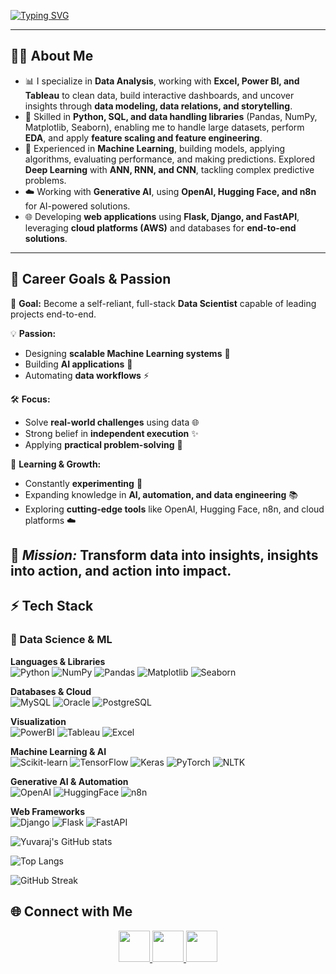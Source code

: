 <!-- Animated typing -->
[![Typing SVG](https://readme-typing-svg.herokuapp.com?size=28&color=36BCF7&center=true&vCenter=true&width=900&lines=👋+Hi,+I'm+Yuvaraj!;🚀+Data+Scientist+%7C+ML+%26+AI+Engineer;📊+Loves+Data+Visualization+%26+Cloud;🤖+Deep+Learning+%7C+NLP+%7C+Gen+AI;🌐+Django+%7C+Flask+%7C+FastAPI)](https://git.io/typing-svg)

---
## 🧑‍💻 About Me  
- 📊 I specialize in **Data Analysis**, working with **Excel, Power BI, and Tableau** to clean data, build interactive dashboards, and uncover insights through **data modeling, data relations, and storytelling**.  
- 🧠 Skilled in **Python, SQL, and data handling libraries** (Pandas, NumPy, Matplotlib, Seaborn), enabling me to handle large datasets, perform **EDA**, and apply **feature scaling and feature engineering**.  
- 🔭 Experienced in **Machine Learning**, building models, applying algorithms, evaluating performance, and making predictions. Explored **Deep Learning** with **ANN, RNN, and CNN**, tackling complex predictive problems.  
- ☁️ Working with **Generative AI**, using **OpenAI, Hugging Face, and n8n** for AI-powered solutions.  
- 🌐 Developing **web applications** using **Flask, Django, and FastAPI**, leveraging **cloud platforms (AWS)** and databases for **end-to-end solutions**.
---
## 🌱 Career Goals & Passion  

🎯 **Goal:** Become a self-reliant, full-stack **Data Scientist** capable of leading projects end-to-end.  

💡 **Passion:**  
- Designing **scalable Machine Learning systems** 🚀  
- Building **AI applications** 🤖  
- Automating **data workflows** ⚡  

🛠️ **Focus:**  
- Solve **real-world challenges** using data 🌐  
- Strong belief in **independent execution** ✨  
- Applying **practical problem-solving** 🧩  

🧠 **Learning & Growth:**  
- Constantly **experimenting** 🔬  
- Expanding knowledge in **AI, automation, and data engineering** 📚  
- Exploring **cutting-edge tools** like OpenAI, Hugging Face, n8n, and cloud platforms ☁️  

💫 *Mission:* Transform data into insights, insights into action, and action into impact.  
---
## ⚡ Tech Stack  
### 🐍 Data Science & ML  
**Languages & Libraries**  
![Python](https://img.shields.io/badge/Python-3776AB?logo=python&logoColor=white)
![NumPy](https://img.shields.io/badge/Numpy-013243?logo=numpy&logoColor=white)
![Pandas](https://img.shields.io/badge/Pandas-150458?logo=pandas&logoColor=white)
![Matplotlib](https://img.shields.io/badge/Matplotlib-000000?logo=plotly&logoColor=white)
![Seaborn](https://img.shields.io/badge/Seaborn-3776AB?logo=python&logoColor=white)

**Databases & Cloud**  
![MySQL](https://img.shields.io/badge/MySQL-005C84?logo=mysql&logoColor=white)
![Oracle](https://img.shields.io/badge/Oracle-F80000?logo=oracle&logoColor=white)
![PostgreSQL](https://img.shields.io/badge/PostgreSQL-4169E1?logo=postgresql&logoColor=white)

**Visualization**  
![PowerBI](https://img.shields.io/badge/PowerBI-F2C811?logo=powerbi&logoColor=black)
![Tableau](https://img.shields.io/badge/Tableau-E97627?logo=tableau&logoColor=white)
![Excel](https://img.shields.io/badge/Excel-217346?logo=microsoft-excel&logoColor=white)

**Machine Learning & AI**  
![Scikit-learn](https://img.shields.io/badge/Scikit--Learn-F7931E?logo=scikitlearn&logoColor=white)
![TensorFlow](https://img.shields.io/badge/TensorFlow-FF6F00?logo=tensorflow&logoColor=white)
![Keras](https://img.shields.io/badge/Keras-D00000?logo=keras&logoColor=white)
![PyTorch](https://img.shields.io/badge/PyTorch-EE4C2C?logo=pytorch&logoColor=white)
![NLTK](https://img.shields.io/badge/NLTK-154F8B?logo=python&logoColor=white)

**Generative AI & Automation**  
![OpenAI](https://img.shields.io/badge/OpenAI-412991?logo=openai&logoColor=white)
![HuggingFace](https://img.shields.io/badge/HuggingFace-FFD21E?logo=huggingface&logoColor=black)
![n8n](https://img.shields.io/badge/n8n-1B1B1B?logo=n8n&logoColor=white)

**Web Frameworks**  
![Django](https://img.shields.io/badge/Django-092E20?logo=django&logoColor=white)
![Flask](https://img.shields.io/badge/Flask-000000?logo=flask&logoColor=white)
![FastAPI](https://img.shields.io/badge/FastAPI-009688?logo=fastapi&logoColor=white)

<!-- GitHub Stats -->
![Yuvaraj's GitHub stats](https://github-readme-stats.vercel.app/api?username=Yuvaraj537&show_icons=true&count_private=true)

<!-- Top Languages -->
![Top Langs](https://github-readme-stats.vercel.app/api/top-langs/?username=Yuvaraj537&layout=compact)

<!-- Streak (optional) -->
![GitHub Streak](https://streak-stats.demolab.com?user=Yuvaraj537)

## 🌐 Connect with Me  
<p align="center">
  <a href="https://linkedin.com/in/YOUR_LINK">
    <img src="https://img.icons8.com/color/96/linkedin.png" height="50"/>
  </a>
  <a href="mailto:youremail@gmail.com">
    <img src="https://img.icons8.com/color/96/gmail.png" height="50"/>
  </a>
  <a href="https://yourportfolio.com">
    <img src="https://img.icons8.com/color/96/domain.png" height="50"/>
  </a>
</p>
